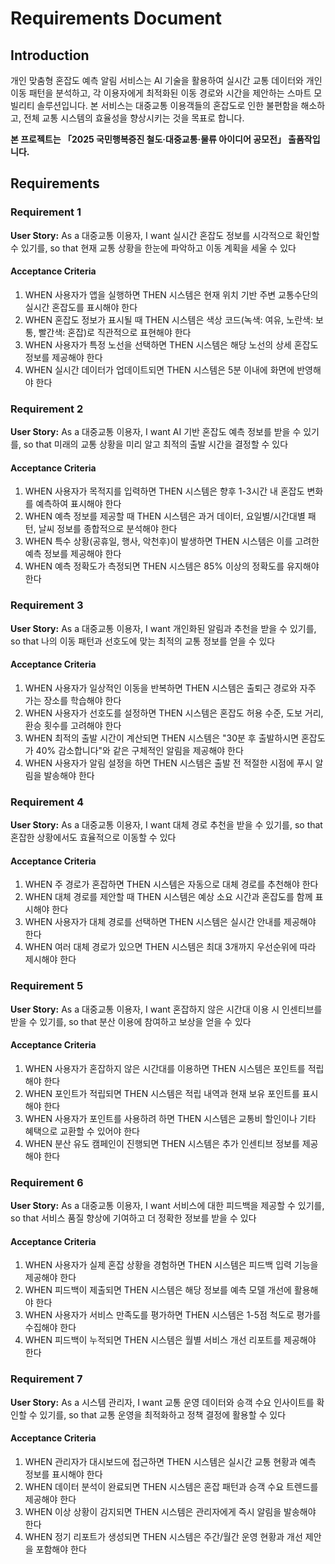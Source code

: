 # Requirements Document

## Introduction

개인 맞춤형 혼잡도 예측 알림 서비스는 AI 기술을 활용하여 실시간 교통 데이터와 개인 이동 패턴을 분석하고, 각 이용자에게 최적화된 이동 경로와 시간을 제안하는 스마트 모빌리티 솔루션입니다. 본 서비스는 대중교통 이용객들의 혼잡도로 인한 불편함을 해소하고, 전체 교통 시스템의 효율성을 향상시키는 것을 목표로 합니다.

**본 프로젝트는 「2025 국민행복증진 철도·대중교통·물류 아이디어 공모전」 출품작입니다.**

## Requirements

### Requirement 1

**User Story:** As a 대중교통 이용자, I want 실시간 혼잡도 정보를 시각적으로 확인할 수 있기를, so that 현재 교통 상황을 한눈에 파악하고 이동 계획을 세울 수 있다

#### Acceptance Criteria

1. WHEN 사용자가 앱을 실행하면 THEN 시스템은 현재 위치 기반 주변 교통수단의 실시간 혼잡도를 표시해야 한다
2. WHEN 혼잡도 정보가 표시될 때 THEN 시스템은 색상 코드(녹색: 여유, 노란색: 보통, 빨간색: 혼잡)로 직관적으로 표현해야 한다
3. WHEN 사용자가 특정 노선을 선택하면 THEN 시스템은 해당 노선의 상세 혼잡도 정보를 제공해야 한다
4. WHEN 실시간 데이터가 업데이트되면 THEN 시스템은 5분 이내에 화면에 반영해야 한다

### Requirement 2

**User Story:** As a 대중교통 이용자, I want AI 기반 혼잡도 예측 정보를 받을 수 있기를, so that 미래의 교통 상황을 미리 알고 최적의 출발 시간을 결정할 수 있다

#### Acceptance Criteria

1. WHEN 사용자가 목적지를 입력하면 THEN 시스템은 향후 1-3시간 내 혼잡도 변화를 예측하여 표시해야 한다
2. WHEN 예측 정보를 제공할 때 THEN 시스템은 과거 데이터, 요일별/시간대별 패턴, 날씨 정보를 종합적으로 분석해야 한다
3. WHEN 특수 상황(공휴일, 행사, 악천후)이 발생하면 THEN 시스템은 이를 고려한 예측 정보를 제공해야 한다
4. WHEN 예측 정확도가 측정되면 THEN 시스템은 85% 이상의 정확도를 유지해야 한다

### Requirement 3

**User Story:** As a 대중교통 이용자, I want 개인화된 알림과 추천을 받을 수 있기를, so that 나의 이동 패턴과 선호도에 맞는 최적의 교통 정보를 얻을 수 있다

#### Acceptance Criteria

1. WHEN 사용자가 일상적인 이동을 반복하면 THEN 시스템은 출퇴근 경로와 자주 가는 장소를 학습해야 한다
2. WHEN 사용자가 선호도를 설정하면 THEN 시스템은 혼잡도 허용 수준, 도보 거리, 환승 횟수를 고려해야 한다
3. WHEN 최적의 출발 시간이 계산되면 THEN 시스템은 "30분 후 출발하시면 혼잡도가 40% 감소합니다"와 같은 구체적인 알림을 제공해야 한다
4. WHEN 사용자가 알림 설정을 하면 THEN 시스템은 출발 전 적절한 시점에 푸시 알림을 발송해야 한다

### Requirement 4

**User Story:** As a 대중교통 이용자, I want 대체 경로 추천을 받을 수 있기를, so that 혼잡한 상황에서도 효율적으로 이동할 수 있다

#### Acceptance Criteria

1. WHEN 주 경로가 혼잡하면 THEN 시스템은 자동으로 대체 경로를 추천해야 한다
2. WHEN 대체 경로를 제안할 때 THEN 시스템은 예상 소요 시간과 혼잡도를 함께 표시해야 한다
3. WHEN 사용자가 대체 경로를 선택하면 THEN 시스템은 실시간 안내를 제공해야 한다
4. WHEN 여러 대체 경로가 있으면 THEN 시스템은 최대 3개까지 우선순위에 따라 제시해야 한다

### Requirement 5

**User Story:** As a 대중교통 이용자, I want 혼잡하지 않은 시간대 이용 시 인센티브를 받을 수 있기를, so that 분산 이용에 참여하고 보상을 얻을 수 있다

#### Acceptance Criteria

1. WHEN 사용자가 혼잡하지 않은 시간대를 이용하면 THEN 시스템은 포인트를 적립해야 한다
2. WHEN 포인트가 적립되면 THEN 시스템은 적립 내역과 현재 보유 포인트를 표시해야 한다
3. WHEN 사용자가 포인트를 사용하려 하면 THEN 시스템은 교통비 할인이나 기타 혜택으로 교환할 수 있어야 한다
4. WHEN 분산 유도 캠페인이 진행되면 THEN 시스템은 추가 인센티브 정보를 제공해야 한다

### Requirement 6

**User Story:** As a 대중교통 이용자, I want 서비스에 대한 피드백을 제공할 수 있기를, so that 서비스 품질 향상에 기여하고 더 정확한 정보를 받을 수 있다

#### Acceptance Criteria

1. WHEN 사용자가 실제 혼잡 상황을 경험하면 THEN 시스템은 피드백 입력 기능을 제공해야 한다
2. WHEN 피드백이 제출되면 THEN 시스템은 해당 정보를 예측 모델 개선에 활용해야 한다
3. WHEN 사용자가 서비스 만족도를 평가하면 THEN 시스템은 1-5점 척도로 평가를 수집해야 한다
4. WHEN 피드백이 누적되면 THEN 시스템은 월별 서비스 개선 리포트를 제공해야 한다

### Requirement 7

**User Story:** As a 시스템 관리자, I want 교통 운영 데이터와 승객 수요 인사이트를 확인할 수 있기를, so that 교통 운영을 최적화하고 정책 결정에 활용할 수 있다

#### Acceptance Criteria

1. WHEN 관리자가 대시보드에 접근하면 THEN 시스템은 실시간 교통 현황과 예측 정보를 표시해야 한다
2. WHEN 데이터 분석이 완료되면 THEN 시스템은 혼잡 패턴과 승객 수요 트렌드를 제공해야 한다
3. WHEN 이상 상황이 감지되면 THEN 시스템은 관리자에게 즉시 알림을 발송해야 한다
4. WHEN 정기 리포트가 생성되면 THEN 시스템은 주간/월간 운영 현황과 개선 제안을 포함해야 한다